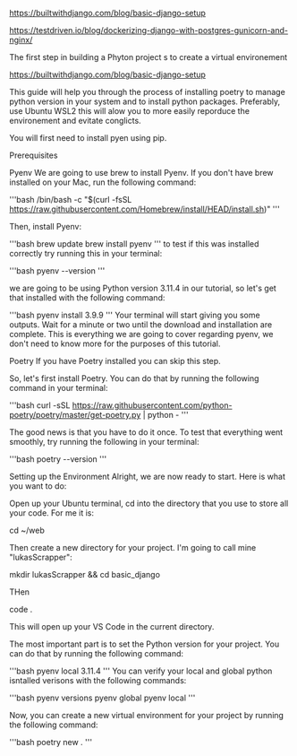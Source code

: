 https://builtwithdjango.com/blog/basic-django-setup


https://testdriven.io/blog/dockerizing-django-with-postgres-gunicorn-and-nginx/


The first step in building a Phyton project s to create a virtual environement 

https://builtwithdjango.com/blog/basic-django-setup

This guide will help you through the process of installing poetry to manage python version in your system and to install python packages. Preferably, use Ubuntu WSL2 
this will alow you to more easily reporduce the environement and evitate conglicts.

You will first need to install pyen using pip.

Prerequisites

Pyenv
We are going to use brew to install Pyenv. If you don't have brew installed on your Mac, run the following command:

'''bash
/bin/bash -c "$(curl -fsSL https://raw.githubusercontent.com/Homebrew/install/HEAD/install.sh)"
'''

Then, install Pyenv:

'''bash
brew update
brew install pyenv
'''
to test if this was installed correctly try running this in your terminal:

'''bash
pyenv --version
'''

we are going to be using Python version 3.11.4 in our tutorial, so let's get that installed with the following command:

'''bash
pyenv install 3.9.9
'''
Your terminal will start giving you some outputs. Wait for a minute or two until the download and installation are complete. This is everything we are going to cover regarding pyenv, we don't need to know more for the purposes of this tutorial.

Poetry
If you have Poetry installed you can skip this step.

So, let's first install Poetry. You can do that by running the following command in your terminal:

'''bash
curl -sSL https://raw.githubusercontent.com/python-poetry/poetry/master/get-poetry.py | python -
'''

The good news is that you have to do it once. To test that everything went smoothly, try running the following in your terminal:

'''bash
poetry --version
'''

Setting up the Environment
Alright, we are now ready to start. Here is what you want to do:

Open up your Ubuntu terminal, cd into the directory that you use to store all your code. For me it is:

cd ~/web

Then create a new directory for your project. I'm going to call mine "lukasScrapper":

mkdir lukasScrapper && cd basic_django

THen

code .

This will open up your VS Code in the current directory.

The most important part is to set the Python version for your project. You can do that by running the following command:

'''bash
pyenv local 3.11.4
'''
You can verify your local and global python isntalled verisons with the following commands:

'''bash 
pyenv versions
pyenv global
pyenv local
'''

Now, you can create a new virtual environment for your project by running the following command:

'''bash
poetry new .
'''
